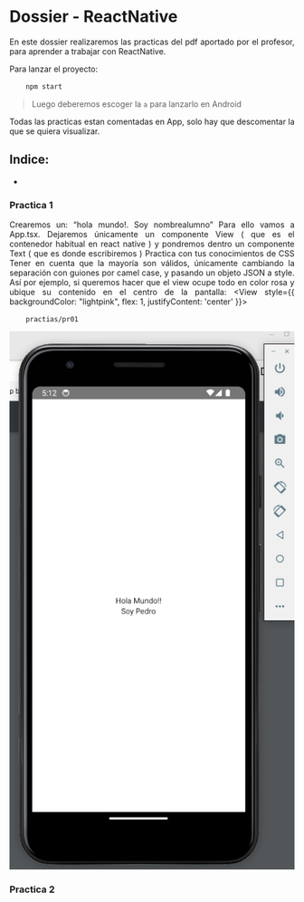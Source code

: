 <div align=justify>

# Dossier - ReactNative

En este dossier realizaremos las practicas del pdf aportado por el profesor, para aprender a trabajar con ReactNative.

Para lanzar el proyecto:

```bash
    npm start
```

> Luego deberemos escoger la `a` para lanzarlo en Android

Todas las practicas estan comentadas en App, solo hay que descomentar la que se quiera visualizar.

## Indice:

- 

### Practica 1

Crearemos un: “hola mundo!. Soy nombrealumno”
Para ello vamos a App.tsx. Dejaremos únicamente un componente View ( que es el
contenedor habitual en react native ) y pondremos dentro un componente Text ( que es
donde escribiremos ) Practica con tus conocimientos de CSS
Tener en cuenta que la mayoría son válidos, únicamente cambiando la separación con
guiones por camel case, y pasando un objeto JSON a style. Así por ejemplo, si queremos
hacer que el view ocupe todo en color rosa y ubique su contenido en el centro de la
pantalla:   <View style={{ backgroundColor: "lightpink", flex: 1, justifyContent: 'center' }}>

```
    practias/pr01
```

<img src="../markdown/capturas/pr01.png">

### Practica 2



</div>